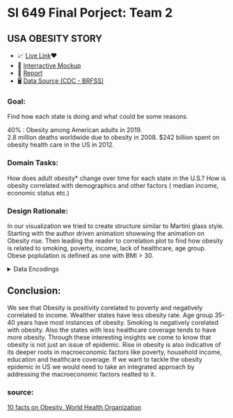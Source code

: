# SI 649 Final Porject: Team 2 
## USA OBESITY STORY

* 📈 [Live Link](https://supervanya.github.io/d3-obesity-usa/)❤️
* 🎨 [Interractive Mockup](https://www.figma.com/proto/NhHZBKuiAZvEjUI94xQaJY/SI-649-Final-Project?node-id=1%3A26&scaling=min-zoom) 
* 📄 [Report](https://docs.google.com/document/d/1Z7ODrlVF2wLYBtoT0PQU5oQUB7z7rvtoapWrp4CCgao/edit?usp=sharing)
* 🖥️ [Data Source (CDC - BRFSS)](https://www.cdc.gov/brfss/annual_data/annual_data.htm)


### Goal: 
Find how each state is doing and what could be some reasons.

40% : Obesity among American adults in 2019.  
2.8 million deaths worldwide due to obesity in 2008. 
$242 billion spent on obesity health care in the US in 2012.  

### Domain Tasks:
How does adult obesity* change over time for each state in the U.S.?
How is obesity correlated with demographics and other factors ( median income, economic status etc.) 

### Design Rationale:
In our visualization we tried to create structure similar to Martini glass style. Starting with the author driven animation showwing the animation on Obesity rise. Then leading the reader to correlation plot to find how obesity is related to smoking, poverty, income, lack of healthcare, age group. Obese poplulation is defined as one with BMI > 30.

<details>
 <summary>Data Encodings</summary>

#### 1. Dorling Cartogram 
This animation shows change in the obesity rate over the years 
* Mark type: circle (Dorling Cartogram)
* Interaction : time slider

Encoding Specification: 
* x-axis: Latitude : Quantitative 
* y-axis: Longitude: Quantitative
* Size: Obesity rate
* Tooltip: text annotation of State Abbreviation and Prevalence

 
#### 2.Scatter Plot for Correlation
Shows how obesity is related with Age group, Smoking, Lack of healthacre, Income and Poverty

Encoding 
* X axis: Age group/ Smoking/ Lack Healthcare/ poverty/ Household income
* Y axis: Obesity rate
Interaction: click on deisplays the text that explains the correlation.

##### Obesity Correlation with:
* Age group
* Smoking
* Lack Healthcare
* Poverty
* Household income

#### 3.Time series interactive charts (from Dorling Chart Interaction)

**Selection: Line chart for breakout categories**
* X axis: Year: Quantitative
* Y axis ->  Obesity rate: Quantitative
* Color -> Breakout categories
* Selection: radio button


##### Breakout categories are:
**Age Group:** 
* 18-24 yr
* 25 -34 yr
* 35-44 yr
* 45-54 yr
* 55-64 yr
* 65 and above

**Race/Ethnicity:**
* American Indian,
* Asian, Black, Hispanic
* Multiracial
* Other
* White

**Household Income:** 
* College graduate
* H.S or G.E.D
* Less than H.S
* Some post H.S

**Education attained:**
* Less than $15K
* $15K-$24K 
* $25K-$34K
* $35K-$49K
* $50K and more

**Gender:**
* Female
* Male

</details>

## Conclusion:
We see that Obesity is positivity corelated to poverty and negatively correlated to income. Wealther states have less obesity rate. Age group 35-40 years have most instances of obesity. Smoking is negatively corelated with obesity. Also the states with less healthcare coverage tends to have more obesity. Through these interesting insights we come to know that obesity is not just an issue of epidemic. Rise in obesity is also indicative of its deeper roots in macroeconomic factors like poverty, household income, education and healthcare coverage. If we want to tackle the obesity epidemic in US we would need to take an integrated approach by addressing the macroeconomic factors realted to it.


### source:
[10 facts on Obesity, World Health Organization](https://www.who.int/features/factfiles/obesity/en/)
